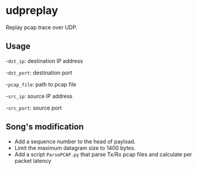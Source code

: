 # udpreplay
Replay pcap trace over UDP.

## Usage
  -`dst_ip`: destination IP address
  
  -`dst_port`: destination port
  
  -`pcap_file`: path to pcap file
  
  -`src_ip`: source IP address
  
  -`src_port`: source port

  ## Song's modification
  - Add a sequence number to the head of payload.
  - Limit the maximum datagram size to 1400 bytes.
  - Add a script `ParsePCAP.py` that parse Tx/Rx pcap files and calculate per packet latency